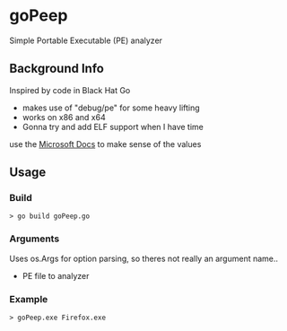 # goPeep
Simple Portable Executable (PE) analyzer

## Background Info
Inspired by code in Black Hat Go
- makes use of "debug/pe" for some heavy lifting
- works on x86 and x64
- Gonna try and add ELF support when I have time

use the [Microsoft Docs](https://docs.microsoft.com/en-us/windows/win32/debug/pe-format) to make sense of the values

## Usage
### Build
```
> go build goPeep.go
```
### Arguments
Uses os.Args for option parsing, so theres not really an argument name.. 
- PE file to analyzer
### Example
```
> goPeep.exe Firefox.exe
```
